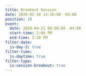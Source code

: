 ```yaml
---
title: Breakout Session
date: 2020-02-18 13:16:00 -05:00
position: 18
event:
  date: 2020-04-21 00:00:00 -04:00
  start-time: 2:00 PM
  end-time: 2:30 PM
filter-date:
  is-day-2: true
filter-time:
  is-daytime: true
filter-type:
  is-session-breakout: true
---
```


